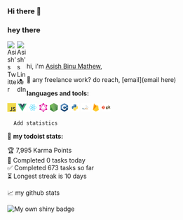 ### Hi there 👋

### hey there

<a href="https://twitter.com/kernelguardian">
  <img align="left" alt="Asish's Twitter" width="22px" src="https://raw.githubusercontent.com/peterthehan/peterthehan/master/assets/twitter.svg" />
</a>
<a href="https://www.linkedin.com/in/persist/">
  <img align="left" alt="Asish's LinkedIn" width="22px" src="https://raw.githubusercontent.com/peterthehan/peterthehan/master/assets/linkedin.svg" />
</a>
<br>

<br>

hi, i'm [Asish Binu Mathew](https://www.linkedin.com/in/persist/),

<!--  Image here -->

- 💼 any freelance work? do reach, [email](email here)
<!-- - Contact here -->

**languages and tools:**

<code><img height="20" src="https://raw.githubusercontent.com/github/explore/80688e429a7d4ef2fca1e82350fe8e3517d3494d/topics/javascript/javascript.png"></code>
<code><img height="20" src="https://raw.githubusercontent.com/github/explore/80688e429a7d4ef2fca1e82350fe8e3517d3494d/topics/vue/vue.png"></code>
<code><img height="20" src="https://raw.githubusercontent.com/github/explore/80688e429a7d4ef2fca1e82350fe8e3517d3494d/topics/react/react.png"></code>
<code><img height="20" src="https://raw.githubusercontent.com/github/explore/5c058a388828bb5fde0bcafd4bc867b5bb3f26f3/topics/graphql/graphql.png"></code>
<code><img height="20" src="https://raw.githubusercontent.com/github/explore/80688e429a7d4ef2fca1e82350fe8e3517d3494d/topics/nodejs/nodejs.png"></code>
<code><img height="20" src="https://raw.githubusercontent.com/github/explore/80688e429a7d4ef2fca1e82350fe8e3517d3494d/topics/cpp/cpp.png"></code>
<code><img height="20" src="https://raw.githubusercontent.com/github/explore/80688e429a7d4ef2fca1e82350fe8e3517d3494d/topics/python/python.png"></code>
<code><img height="20" src="https://raw.githubusercontent.com/github/explore/80688e429a7d4ef2fca1e82350fe8e3517d3494d/topics/mysql/mysql.png"></code>
<code><img height="20" src="https://raw.githubusercontent.com/github/explore/80688e429a7d4ef2fca1e82350fe8e3517d3494d/topics/firebase/firebase.png"></code>
<code><img height="20" src="https://raw.githubusercontent.com/github/explore/80688e429a7d4ef2fca1e82350fe8e3517d3494d/topics/git/git.png"></code>

<!-- 📊 **this week i spent my time on:** -->
<!--START_SECTION:waka-->

```text
  Add statistics
```

<!--END_SECTION:waka-->

🚧 **my todoist stats:**

<!-- TODO-IST:START -->

🏆 7,995 Karma Points  
🌸 Completed 0 tasks today  
✅ Completed 673 tasks so far  
⏳ Longest streak is 10 days

<!-- TODO-IST:END -->

📈 my github stats

<img align='left' alt='My own shiny badge'  src="https://badge-counter.vercel.app/api/badgecounter?user=kernelguardian&height=60&text_color=%23FFFFFF"/>
